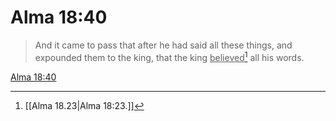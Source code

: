 # Alma 18:40

> And it came to pass that after he had said all these things, and expounded them to the king, that the king <u>believed</u>[^a] all his words.

[Alma 18:40](https://www.churchofjesuschrist.org/study/scriptures/bofm/alma/18?lang=eng&id=p40#p40)


[^a]: [[Alma 18.23|Alma 18:23.]]
